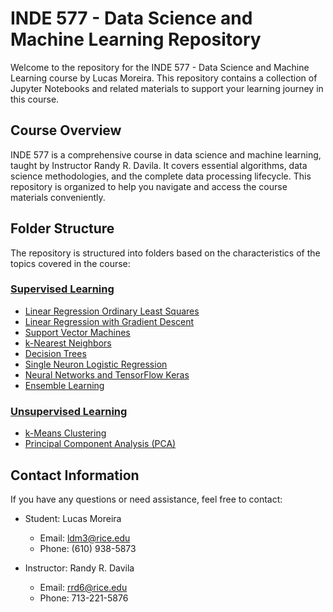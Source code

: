 # INDE 577 - Data Science and Machine Learning Repository

Welcome to the repository for the INDE 577 - Data Science and Machine Learning course by Lucas Moreira. This repository contains a collection of Jupyter Notebooks and related materials to support your learning journey in this course.

## Course Overview

INDE 577 is a comprehensive course in data science and machine learning, taught by Instructor Randy R. Davila. It covers essential algorithms, data science methodologies, and the complete data processing lifecycle. This repository is organized to help you navigate and access the course materials conveniently.

## Folder Structure

The repository is structured into folders based on the characteristics of the topics covered in the course:

### [Supervised Learning](/1_Supervised_Learning/readme.md)

- [Linear Regression Ordinary Least Squares](/1_Supervised_Learning/1_Linear_Regression_OLS/readme.md)
- [Linear Regression with Gradient Descent](/1_Supervised_Learning/2_Linear_Regression_with_Gradient_Descent/readme.md)
- [Support Vector Machines](/1_Supervised_Learning/3_Support_Vector_Machines/readme.md)
- [k-Nearest Neighbors](/1_Supervised_Learning/4_KNN/readme.md)
- [Decision Trees](/1_Supervised_Learning/5_Decision_Trees/readme.md)
- [Single Neuron Logistic Regression](/1_Supervised_Learning/6_Single_Neuron_Logistic_Regression_and_Classification/readme.md)
- [Neural Networks and TensorFlow Keras](/1_Supervised_Learning/7_Neural_Networks_and_TensorFlow_Keras/readme.md)
- [Ensemble Learning](/1_Supervised_Learning/8_Ensemble_Learning/readme.md)

### [Unsupervised Learning](/2_Unsupervised_Learning/readme.md)

- [k-Means Clustering](/2_Unsupervised_Learning/Unsupervised_Learning_with_Clustering/readme.md)
- [Principal Component Analysis (PCA)](/2_Unsupervised_Learning/Principal_Component_Analysis_PCA/readme.md)


## Contact Information

If you have any questions or need assistance, feel free to contact:

- Student: Lucas Moreira
  - Email: ldm3@rice.edu
  - Phone: (610) 938-5873

- Instructor: Randy R. Davila
  - Email: rrd6@rice.edu
  - Phone: 713-221-5876